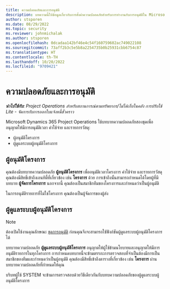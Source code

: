 ```yaml
---
title: ความปลอดภัยและการอนุมัติ
description: บทความนี้ให้ข้อมูลเกี่ยวกับการตั้งค่าความปลอดภัยสำหรับการทำงานกับการอนุมัติใน Microsoft Dynamics 365 Project Operations
author: stsporen
ms.date: 08/29/2022
ms.topic: security
ms.reviewer: johnmichalak
ms.author: stsporen
ms.openlocfilehash: 0dcadaa142bf46e4c54f160759602ac749022108
ms.sourcegitcommit: 73aff2b3c5e5b8a2254735b0b25931cbb6754c87
ms.translationtype: HT
ms.contentlocale: th-TH
ms.lasthandoff: 10/20/2022
ms.locfileid: "9709421"
---
```

# <a name="security-and-approvals"></a>ความปลอดภัยและการอนุมัติ

_**นำไปใช้กับ:** Project Operations สำหรับสถานการณ์ตามทรัพยากร/ไม่ได้เก็บในคลัง การปรับใช้ Lite - จัดการกับการออกใบแจ้งหนี้ชั่วคราว_

Microsoft Dynamics 365 Project Operations ใช้บทบาทความปลอดภัยสองชุดเพื่ออนุญาตให้มีการอนุมัติเวลา ค่าใช้จ่าย และรายการวัสดุ:

- ผู้อนุมัติโครงการ
- ผู้ดูแลระบบผู้อนุมัติโครงการ

## <a name="project-approver"></a>ผู้อนุมัติโครงการ

คุณต้องมีบทบาทความปลอดภัย **ผู้อนุมัติโครงการ** เพื่ออนุมัติเวลาโครงการ ค่าใช้จ่าย และรายการวัสดุ คุณต้องมีสิทธิ์เข้าถึงเอนทิตี้ที่เกี่ยวข้อง เช่น **โครงการ** ด้วย การเข้าถึงนั้นสามารถกำหนดได้โดยผู้ที่มีบทบาท **ผู้จัดการโครงการ** นอกจากนี้ คุณต้องเป็นสมาชิกทีมของโครงการและกำหนดว่าเป็นผู้อนุมัติ

ในการอนุมัติรายการที่ไม่ใช่โครงการ คุณต้องเป็นผู้จัดการของผู้ส่ง

## <a name="project-approver-admin"></a>ผู้ดูแลระบบผู้อนุมัติโครงการ

> [!NOTE]
> ต้องเปิดใช้งานคุณลักษณะ [ชุดการอนุมัติ](approval-sets.md) ก่อนคุณจึงจะสามารถใช้ฟังก์ชันผู้ดูแลระบบผู้อนุมัติโครงการได้

บทบาทความปลอดภัย **ผู้ดูแลระบบผู้อนุมัติโครงการ** อนุญาตให้ผู้ใช้ข้ามนโยบายและอนุญาตให้มีการอนุมัติรายการในทุกโครงการ การกำหนดบทบาทนี้จะข้ามตรรกะการตรวจสอบที่จำเป็นต้องมีการเป็นสมาชิกของทีมและกำหนดว่าเป็นผู้อนุมัติ คุณต้องมีสิทธิ์เข้าถึงตารางที่เกี่ยวข้อง เช่น **โครงการ** ผ่านบทบาทความปลอดภัยที่กำหนดให้คุณ

บริบทผู้ใช้ SYSTEM จะข้ามการตรวจสอบด้วยวิธีเดียวกันกับบทบความปลอดภัยของผู้ดูแลระบบผู้อนุมัติโครงการ
